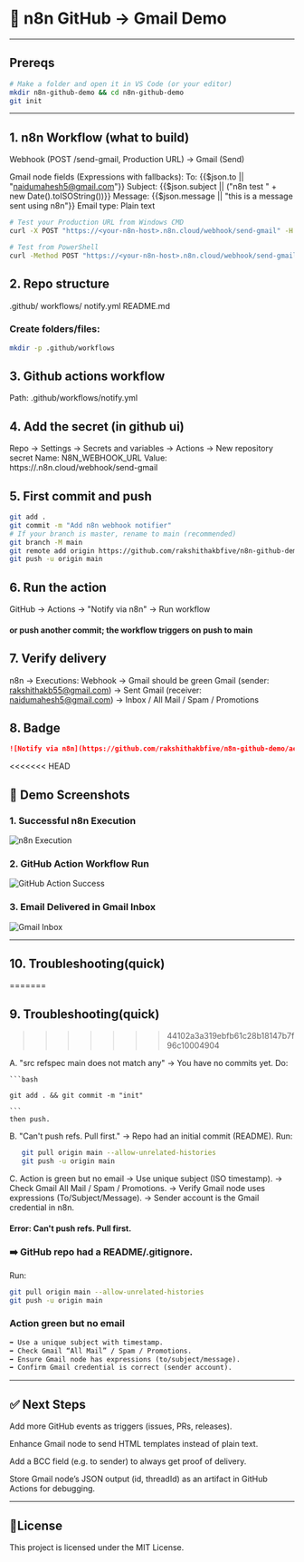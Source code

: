 # 🚀 n8n GitHub → Gmail Demo

---

##  Prereqs

```bash
# Make a folder and open it in VS Code (or your editor)
mkdir n8n-github-demo && cd n8n-github-demo
git init
```
---
## 1. n8n Workflow (what to build)
Webhook  (POST /send-gmail, Production URL)
   → Gmail (Send)

Gmail node fields (Expressions with fallbacks):
To:   {{$json.to || "naidumahesh5@gmail.com"}}
Subject:  {{$json.subject || ("n8n test " + new Date().toISOString())}}
Message:  {{$json.message || "this is a message sent using n8n"}}
Email type: Plain text

```bash
# Test your Production URL from Windows CMD
curl -X POST "https://<your-n8n-host>.n8n.cloud/webhook/send-gmail" -H "Content-Type: application/json" -d "{\"to\":\"naidumahesh5@gmail.com\",\"subject\":\"Prod test\",\"message\":\"this is a message sent using n8n\"}"

# Test from PowerShell
curl -Method POST "https://<your-n8n-host>.n8n.cloud/webhook/send-gmail" -Headers @{ "Content-Type"="application/json" } -Body '{"to":"naidumahesh5@gmail.com","subject":"Prod test","message":"this is a message sent using n8n"}'
```

## 2. Repo structure 
.github/
  workflows/
    notify.yml
README.md   
### Create folders/files:
```bash 
mkdir -p .github/workflows
```

## 3. Github actions workflow
Path: .github/workflows/notify.yml

## 4. Add the secret (in github ui)
Repo → Settings → Secrets and variables → Actions → New repository secret
Name: N8N_WEBHOOK_URL
Value: https://<your-n8n-host>.n8n.cloud/webhook/send-gmail

## 5. First commit and push
```bash
git add .
git commit -m "Add n8n webhook notifier"
# If your branch is master, rename to main (recommended)
git branch -M main
git remote add origin https://github.com/rakshithakbfive/n8n-github-demo.git
git push -u origin main
```

## 6. Run the action

GitHub → Actions → "Notify via n8n" → Run workflow
#### or push another commit; the workflow triggers on push to main

## 7. Verify delivery

n8n → Executions: Webhook → Gmail should be green
Gmail (sender: rakshithakb55@gmail.com) → Sent
Gmail (receiver: naidumahesh5@gmail.com) → Inbox / All Mail / Spam / Promotions

## 8. Badge
```markdown
![Notify via n8n](https://github.com/rakshithakbfive/n8n-github-demo/actions/workflows/notify.yml/badge.svg)
```
<<<<<<< HEAD

## 📸 Demo Screenshots

### 1. Successful n8n Execution
![n8n Execution](docs/n8n-execution.png)

### 2. GitHub Action Workflow Run
![GitHub Action Success](docs/github-action-success.png)

### 3. Email Delivered in Gmail Inbox
![Gmail Inbox](docs/gmail-inbox.png)

---

## 10. Troubleshooting(quick)
=======
## 9. Troubleshooting(quick)
>>>>>>> 44102a3a319ebfb61c28b18147b7f96c10004904

A. "src refspec main does not match any"
   → You have no commits yet. Do:

    ```bash

    git add . && git commit -m "init"

    ```
    then push.

B. "Can't push refs. Pull first."
   → Repo had an initial commit (README). 
   Run:
   ```bash
      git pull origin main --allow-unrelated-histories
      git push -u origin main
```

C. Action is green but no email
   → Use unique subject (ISO timestamp).
   → Check Gmail All Mail / Spam / Promotions.
   → Verify Gmail node uses expressions (To/Subject/Message).
   → Sender account is the Gmail credential in n8n.

#### Error: Can't push refs. Pull first.

### ➡️ GitHub repo had a README/.gitignore. 
Run:
```bash
git pull origin main --allow-unrelated-histories
git push -u origin main

```
### Action green but no email
```markdown
➡️ Use a unique subject with timestamp.
➡️ Check Gmail “All Mail” / Spam / Promotions.
➡️ Ensure Gmail node has expressions (to/subject/message).
➡️ Confirm Gmail credential is correct (sender account).
```
---
## ✅ Next Steps
Add more GitHub events as triggers (issues, PRs, releases).

Enhance Gmail node to send HTML templates instead of plain text.

Add a BCC field (e.g. to sender) to always get proof of delivery.

Store Gmail node’s JSON output (id, threadId) as an artifact in GitHub Actions for debugging.



---

## 📜License
This project is licensed under the MIT License.


